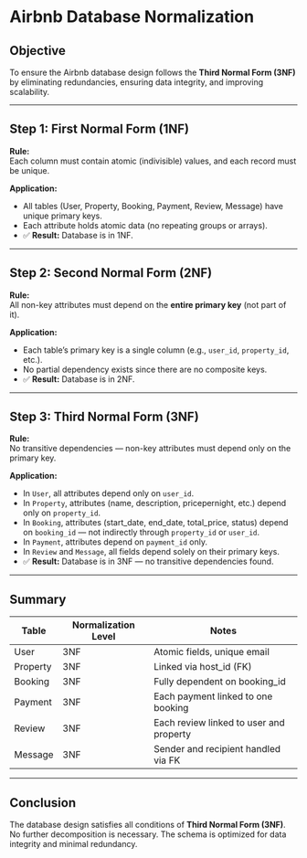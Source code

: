 # Airbnb Database Normalization

## Objective
To ensure the Airbnb database design follows the **Third Normal Form (3NF)** by eliminating redundancies, ensuring data integrity, and improving scalability.

---

## Step 1: First Normal Form (1NF)
**Rule:**  
Each column must contain atomic (indivisible) values, and each record must be unique.

**Application:**
- All tables (User, Property, Booking, Payment, Review, Message) have unique primary keys.
- Each attribute holds atomic data (no repeating groups or arrays).
- ✅ **Result:** Database is in 1NF.

---

## Step 2: Second Normal Form (2NF)
**Rule:**  
All non-key attributes must depend on the **entire primary key** (not part of it).

**Application:**
- Each table’s primary key is a single column (e.g., `user_id`, `property_id`, etc.).
- No partial dependency exists since there are no composite keys.
- ✅ **Result:** Database is in 2NF.

---

## Step 3: Third Normal Form (3NF)
**Rule:**  
No transitive dependencies — non-key attributes must depend only on the primary key.

**Application:**
- In `User`, all attributes depend only on `user_id`.
- In `Property`, attributes (name, description, pricepernight, etc.) depend only on `property_id`.
- In `Booking`, attributes (start_date, end_date, total_price, status) depend on `booking_id` — not indirectly through `property_id` or `user_id`.
- In `Payment`, attributes depend on `payment_id` only.
- In `Review` and `Message`, all fields depend solely on their primary keys.
- ✅ **Result:** Database is in 3NF — no transitive dependencies found.

---

## Summary
| Table | Normalization Level | Notes |
|--------|---------------------|-------|
| User | 3NF | Atomic fields, unique email |
| Property | 3NF | Linked via host_id (FK) |
| Booking | 3NF | Fully dependent on booking_id |
| Payment | 3NF | Each payment linked to one booking |
| Review | 3NF | Each review linked to user and property |
| Message | 3NF | Sender and recipient handled via FK |

---

## Conclusion
The database design satisfies all conditions of **Third Normal Form (3NF)**.  
No further decomposition is necessary. The schema is optimized for data integrity and minimal redundancy.

